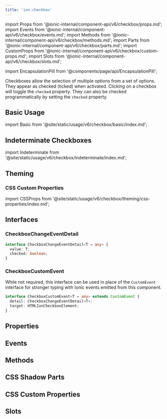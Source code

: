 ```yaml
---
title: 'ion-checkbox'
---
```


import Props from '@ionic-internal/component-api/v6/checkbox/props.md';
import Events from '@ionic-internal/component-api/v6/checkbox/events.md';
import Methods from '@ionic-internal/component-api/v6/checkbox/methods.md';
import Parts from '@ionic-internal/component-api/v6/checkbox/parts.md';
import CustomProps from '@ionic-internal/component-api/v6/checkbox/custom-props.md';
import Slots from '@ionic-internal/component-api/v6/checkbox/slots.md';

<head>
  <title>ion-checkboxes: Ionic App Component to Select Multiple Options</title>
  <meta
    name="description"
    content="ion-checkboxes allow selection of multiple options from a set and appear as checked (ticked) when activated. Learn about the checkbox component for Ionic apps."
  />
</head>

import EncapsulationPill from '@components/page/api/EncapsulationPill';

<EncapsulationPill type="shadow" />

Checkboxes allow the selection of multiple options from a set of options. They appear as checked (ticked) when activated. Clicking on a checkbox will toggle the `checked` property. They can also be checked programmatically by setting the `checked` property.

## Basic Usage

import Basic from '@site/static/usage/v6/checkbox/basic/index.md';

<Basic />

## Indeterminate Checkboxes

import Indeterminate from '@site/static/usage/v6/checkbox/indeterminate/index.md';

<Indeterminate />

## Theming

### CSS Custom Properties

import CSSProps from '@site/static/usage/v6/checkbox/theming/css-properties/index.md';

<CSSProps />

## Interfaces

### CheckboxChangeEventDetail

```typescript
interface CheckboxChangeEventDetail<T = any> {
  value: T;
  checked: boolean;
}
```

### CheckboxCustomEvent

While not required, this interface can be used in place of the `CustomEvent` interface for stronger typing with Ionic events emitted from this component.

```typescript
interface CheckboxCustomEvent<T = any> extends CustomEvent {
  detail: CheckboxChangeEventDetail<T>;
  target: HTMLIonCheckboxElement;
}
```

## Properties

<Props />

## Events

<Events />

## Methods

<Methods />

## CSS Shadow Parts

<Parts />

## CSS Custom Properties

<CustomProps />

## Slots

<Slots />

